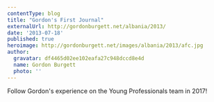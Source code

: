 ```yaml
---
contentType: blog
title: "Gordon's First Journal"
externalUrl: http://gordonburgett.net/albania/2013/
date: '2013-07-18'
published: true
heroimage: http://gordonburgett.net/images/albania/2013/afc.jpg
author:
  gravatar: df4465d02ee102eafa27c948dccd8e4d
  name: Gordon Burgett
  photo: ''
---
```


Follow Gordon's experience on the Young Professionals team in 2017!